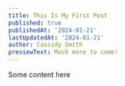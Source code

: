 ```yaml
---
title: This Is My First Post
published: true
publishedAt: '2024-01-21'
lastUpdatedAt: '2024-01-21'
author: Cassidy Smith
previewText: Much more to come!
---
```


Some content here
